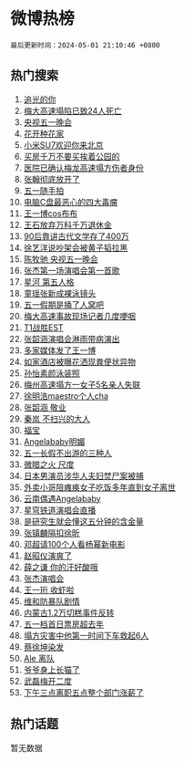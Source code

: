 # 微博热榜

`最后更新时间：2024-05-01 21:10:46 +0800`

## 热门搜索

1. [追光的你](https://m.weibo.cn/search?containerid=100103type%3D1%26t%3D10%26q%3D%23%E8%BF%BD%E5%85%89%E7%9A%84%E4%BD%A0%23&stream_entry_id=51&isnewpage=1&extparam=seat%3D1%26filter_type%3Drealtimehot%26stream_entry_id%3D51%26c_type%3D51%26q%3D%2523%25E8%25BF%25BD%25E5%2585%2589%25E7%259A%2584%25E4%25BD%25A0%2523%26dgr%3D0%26cate%3D10103%26pos%3D0%26display_time%3D1714569044%26pre_seqid%3D1714569044777029814153)
1. [梅大高速塌陷已致24人死亡](https://m.weibo.cn/search?containerid=100103type%3D1%26t%3D10%26q%3D%23%E6%A2%85%E5%A4%A7%E9%AB%98%E9%80%9F%E5%A1%8C%E9%99%B7%E5%B7%B2%E8%87%B424%E4%BA%BA%E6%AD%BB%E4%BA%A1%23&stream_entry_id=31&isnewpage=1&extparam=seat%3D1%26dgr%3D0%26realpos%3D1%26pos%3D0%26q%3D%2523%25E6%25A2%2585%25E5%25A4%25A7%25E9%25AB%2598%25E9%2580%259F%25E5%25A1%258C%25E9%2599%25B7%25E5%25B7%25B2%25E8%2587%25B424%25E4%25BA%25BA%25E6%25AD%25BB%25E4%25BA%25A1%2523%26band_rank%3D1%26flag%3D16%26filter_type%3Drealtimehot%26stream_entry_id%3D31%26c_type%3D31%26cate%3D5001%26lcate%3D5001%26display_time%3D1714569044%26pre_seqid%3D1714569044777029814153)
1. [央视五一晚会](https://m.weibo.cn/search?containerid=100103type%3D1%26t%3D10%26q%3D%E5%A4%AE%E8%A7%86%E4%BA%94%E4%B8%80%E6%99%9A%E4%BC%9A&stream_entry_id=31&isnewpage=1&extparam=seat%3D1%26dgr%3D0%26realpos%3D2%26pos%3D1%26q%3D%25E5%25A4%25AE%25E8%25A7%2586%25E4%25BA%2594%25E4%25B8%2580%25E6%2599%259A%25E4%25BC%259A%26band_rank%3D2%26flag%3D1%26filter_type%3Drealtimehot%26stream_entry_id%3D31%26c_type%3D31%26cate%3D5001%26lcate%3D5001%26display_time%3D1714569044%26pre_seqid%3D1714569044777029814153)
1. [花开种花家](https://m.weibo.cn/search?containerid=100103type%3D1%26t%3D10%26q%3D%23%E8%8A%B1%E5%BC%80%E7%A7%8D%E8%8A%B1%E5%AE%B6%23&stream_entry_id=31&isnewpage=1&extparam=seat%3D1%26dgr%3D0%26realpos%3D3%26pos%3D2%26q%3D%2523%25E8%258A%25B1%25E5%25BC%2580%25E7%25A7%258D%25E8%258A%25B1%25E5%25AE%25B6%2523%26band_rank%3D3%26flag%3D0%26filter_type%3Drealtimehot%26stream_entry_id%3D31%26c_type%3D31%26cate%3D5001%26lcate%3D5001%26display_time%3D1714569044%26pre_seqid%3D1714569044777029814153)
1. [小米SU7欢迎你来北京](https://m.weibo.cn/search?containerid=100103type%3D1%26t%3D10%26q%3D%23%E5%B0%8F%E7%B1%B3SU7%E6%AC%A2%E8%BF%8E%E4%BD%A0%E6%9D%A5%E5%8C%97%E4%BA%AC%23&stream_entry_id=31&isnewpage=1&extparam=seat%3D1%26stream_entry_id%3D31%26pos%3D3%26q%3D%2523%25E5%25B0%258F%25E7%25B1%25B3SU7%25E6%25AC%25A2%25E8%25BF%258E%25E4%25BD%25A0%25E6%259D%25A5%25E5%258C%2597%25E4%25BA%25AC%2523%26band_rank%3D4%26adid%3D235254%26is_ad_pos%3D1%26filter_type%3Drealtimehot%26topic_ad%3D1%26dgr%3D0%26c_type%3D31%26cate%3D5001%26lcate%3D5001%26display_time%3D1714569044%26pre_seqid%3D1714569044777029814153)
1. [买房千万不要买挨着公园的](https://m.weibo.cn/search?containerid=100103type%3D1%26t%3D10%26q%3D%23%E4%B9%B0%E6%88%BF%E5%8D%83%E4%B8%87%E4%B8%8D%E8%A6%81%E4%B9%B0%E6%8C%A8%E7%9D%80%E5%85%AC%E5%9B%AD%E7%9A%84%23&stream_entry_id=31&isnewpage=1&extparam=seat%3D1%26dgr%3D0%26realpos%3D4%26pos%3D4%26q%3D%2523%25E4%25B9%25B0%25E6%2588%25BF%25E5%258D%2583%25E4%25B8%2587%25E4%25B8%258D%25E8%25A6%2581%25E4%25B9%25B0%25E6%258C%25A8%25E7%259D%2580%25E5%2585%25AC%25E5%259B%25AD%25E7%259A%2584%2523%26band_rank%3D4%26flag%3D1%26filter_type%3Drealtimehot%26stream_entry_id%3D31%26c_type%3D31%26cate%3D5001%26lcate%3D5001%26display_time%3D1714569044%26pre_seqid%3D1714569044777029814153)
1. [医院已确认梅龙高速塌方伤者身份](https://m.weibo.cn/search?containerid=100103type%3D1%26t%3D10%26q%3D%23%E5%8C%BB%E9%99%A2%E5%B7%B2%E7%A1%AE%E8%AE%A4%E6%A2%85%E9%BE%99%E9%AB%98%E9%80%9F%E5%A1%8C%E6%96%B9%E4%BC%A4%E8%80%85%E8%BA%AB%E4%BB%BD%23&stream_entry_id=31&isnewpage=1&extparam=seat%3D1%26dgr%3D0%26realpos%3D5%26pos%3D5%26q%3D%2523%25E5%258C%25BB%25E9%2599%25A2%25E5%25B7%25B2%25E7%25A1%25AE%25E8%25AE%25A4%25E6%25A2%2585%25E9%25BE%2599%25E9%25AB%2598%25E9%2580%259F%25E5%25A1%258C%25E6%2596%25B9%25E4%25BC%25A4%25E8%2580%2585%25E8%25BA%25AB%25E4%25BB%25BD%2523%26band_rank%3D5%26flag%3D2%26filter_type%3Drealtimehot%26stream_entry_id%3D31%26c_type%3D31%26cate%3D5001%26lcate%3D5001%26display_time%3D1714569044%26pre_seqid%3D1714569044777029814153)
1. [张翰彻底放开了](https://m.weibo.cn/search?containerid=100103type%3D1%26t%3D10%26q%3D%23%E5%BC%A0%E7%BF%B0%E5%BD%BB%E5%BA%95%E6%94%BE%E5%BC%80%E4%BA%86%23&stream_entry_id=31&isnewpage=1&extparam=seat%3D1%26dgr%3D0%26realpos%3D6%26pos%3D6%26q%3D%2523%25E5%25BC%25A0%25E7%25BF%25B0%25E5%25BD%25BB%25E5%25BA%2595%25E6%2594%25BE%25E5%25BC%2580%25E4%25BA%2586%2523%26band_rank%3D6%26flag%3D2%26filter_type%3Drealtimehot%26stream_entry_id%3D31%26c_type%3D31%26cate%3D5001%26lcate%3D5001%26display_time%3D1714569044%26pre_seqid%3D1714569044777029814153)
1. [五一随手拍](https://m.weibo.cn/search?containerid=100103type%3D1%26t%3D10%26q%3D%23%E4%BA%94%E4%B8%80%E9%9A%8F%E6%89%8B%E6%8B%8D%23&stream_entry_id=31&isnewpage=1&extparam=seat%3D1%26dgr%3D0%26pos%3D7%26q%3D%2523%25E4%25BA%2594%25E4%25B8%2580%25E9%259A%258F%25E6%2589%258B%25E6%258B%258D%2523%26band_rank%3D7%26adid%3D234544%26is_ad_pos%3D1%26filter_type%3Drealtimehot%26stream_entry_id%3D31%26c_type%3D31%26cate%3D5001%26lcate%3D5001%26display_time%3D1714569044%26pre_seqid%3D1714569044777029814153)
1. [电脑C盘最恶心的四大毒瘤](https://m.weibo.cn/search?containerid=100103type%3D1%26t%3D10%26q%3D%E7%94%B5%E8%84%91C%E7%9B%98%E6%9C%80%E6%81%B6%E5%BF%83%E7%9A%84%E5%9B%9B%E5%A4%A7%E6%AF%92%E7%98%A4&stream_entry_id=31&isnewpage=1&extparam=seat%3D1%26dgr%3D0%26realpos%3D7%26pos%3D8%26q%3D%25E7%2594%25B5%25E8%2584%2591C%25E7%259B%2598%25E6%259C%2580%25E6%2581%25B6%25E5%25BF%2583%25E7%259A%2584%25E5%259B%259B%25E5%25A4%25A7%25E6%25AF%2592%25E7%2598%25A4%26band_rank%3D7%26flag%3D16%26filter_type%3Drealtimehot%26stream_entry_id%3D31%26c_type%3D31%26cate%3D5001%26lcate%3D5001%26display_time%3D1714569044%26pre_seqid%3D1714569044777029814153)
1. [王一博cos布布](https://m.weibo.cn/search?containerid=100103type%3D1%26t%3D10%26q%3D%E7%8E%8B%E4%B8%80%E5%8D%9Acos%E5%B8%83%E5%B8%83&stream_entry_id=31&isnewpage=1&extparam=seat%3D1%26dgr%3D0%26realpos%3D8%26pos%3D9%26q%3D%25E7%258E%258B%25E4%25B8%2580%25E5%258D%259Acos%25E5%25B8%2583%25E5%25B8%2583%26band_rank%3D8%26flag%3D1%26filter_type%3Drealtimehot%26stream_entry_id%3D31%26c_type%3D31%26cate%3D5001%26lcate%3D5001%26display_time%3D1714569044%26pre_seqid%3D1714569044777029814153)
1. [王石放弃万科千万退休金](https://m.weibo.cn/search?containerid=100103type%3D1%26t%3D10%26q%3D%23%E7%8E%8B%E7%9F%B3%E6%94%BE%E5%BC%83%E4%B8%87%E7%A7%91%E5%8D%83%E4%B8%87%E9%80%80%E4%BC%91%E9%87%91%23&stream_entry_id=31&isnewpage=1&extparam=seat%3D1%26dgr%3D0%26realpos%3D9%26pos%3D10%26q%3D%2523%25E7%258E%258B%25E7%259F%25B3%25E6%2594%25BE%25E5%25BC%2583%25E4%25B8%2587%25E7%25A7%2591%25E5%258D%2583%25E4%25B8%2587%25E9%2580%2580%25E4%25BC%2591%25E9%2587%2591%2523%26band_rank%3D9%26flag%3D1%26filter_type%3Drealtimehot%26stream_entry_id%3D31%26c_type%3D31%26cate%3D5001%26lcate%3D5001%26display_time%3D1714569044%26pre_seqid%3D1714569044777029814153)
1. [90后靠讲古代文学存了400万](https://m.weibo.cn/search?containerid=100103type%3D1%26t%3D10%26q%3D%2390%E5%90%8E%E9%9D%A0%E8%AE%B2%E5%8F%A4%E4%BB%A3%E6%96%87%E5%AD%A6%E5%AD%98%E4%BA%86400%E4%B8%87%23&stream_entry_id=31&isnewpage=1&extparam=seat%3D1%26dgr%3D0%26realpos%3D10%26pos%3D11%26q%3D%252390%25E5%2590%258E%25E9%259D%25A0%25E8%25AE%25B2%25E5%258F%25A4%25E4%25BB%25A3%25E6%2596%2587%25E5%25AD%25A6%25E5%25AD%2598%25E4%25BA%2586400%25E4%25B8%2587%2523%26band_rank%3D10%26flag%3D32768%26filter_type%3Drealtimehot%26stream_entry_id%3D31%26c_type%3D31%26cate%3D5001%26lcate%3D5001%26display_time%3D1714569044%26pre_seqid%3D1714569044777029814153)
1. [徐艺洋说吵架会被黄子韬拉黑](https://m.weibo.cn/search?containerid=100103type%3D1%26t%3D10%26q%3D%23%E5%BE%90%E8%89%BA%E6%B4%8B%E8%AF%B4%E5%90%B5%E6%9E%B6%E4%BC%9A%E8%A2%AB%E9%BB%84%E5%AD%90%E9%9F%AC%E6%8B%89%E9%BB%91%23&stream_entry_id=31&isnewpage=1&extparam=seat%3D1%26dgr%3D0%26realpos%3D11%26pos%3D12%26q%3D%2523%25E5%25BE%2590%25E8%2589%25BA%25E6%25B4%258B%25E8%25AF%25B4%25E5%2590%25B5%25E6%259E%25B6%25E4%25BC%259A%25E8%25A2%25AB%25E9%25BB%2584%25E5%25AD%2590%25E9%259F%25AC%25E6%258B%2589%25E9%25BB%2591%2523%26band_rank%3D11%26flag%3D2%26filter_type%3Drealtimehot%26stream_entry_id%3D31%26c_type%3D31%26cate%3D5001%26lcate%3D5001%26display_time%3D1714569044%26pre_seqid%3D1714569044777029814153)
1. [陈牧驰 央视五一晚会](https://m.weibo.cn/search?containerid=100103type%3D1%26t%3D10%26q%3D%E9%99%88%E7%89%A7%E9%A9%B0+%E5%A4%AE%E8%A7%86%E4%BA%94%E4%B8%80%E6%99%9A%E4%BC%9A&stream_entry_id=31&isnewpage=1&extparam=seat%3D1%26dgr%3D0%26realpos%3D12%26pos%3D13%26q%3D%25E9%2599%2588%25E7%2589%25A7%25E9%25A9%25B0%2520%25E5%25A4%25AE%25E8%25A7%2586%25E4%25BA%2594%25E4%25B8%2580%25E6%2599%259A%25E4%25BC%259A%26band_rank%3D12%26flag%3D1%26filter_type%3Drealtimehot%26stream_entry_id%3D31%26c_type%3D31%26cate%3D5001%26lcate%3D5001%26display_time%3D1714569044%26pre_seqid%3D1714569044777029814153)
1. [张杰第一场演唱会第一首歌](https://m.weibo.cn/search?containerid=100103type%3D1%26t%3D10%26q%3D%23%E5%BC%A0%E6%9D%B0%E7%AC%AC%E4%B8%80%E5%9C%BA%E6%BC%94%E5%94%B1%E4%BC%9A%E7%AC%AC%E4%B8%80%E9%A6%96%E6%AD%8C%23&stream_entry_id=31&isnewpage=1&extparam=seat%3D1%26dgr%3D0%26realpos%3D13%26pos%3D14%26q%3D%2523%25E5%25BC%25A0%25E6%259D%25B0%25E7%25AC%25AC%25E4%25B8%2580%25E5%259C%25BA%25E6%25BC%2594%25E5%2594%25B1%25E4%25BC%259A%25E7%25AC%25AC%25E4%25B8%2580%25E9%25A6%2596%25E6%25AD%258C%2523%26band_rank%3D13%26flag%3D1%26filter_type%3Drealtimehot%26stream_entry_id%3D31%26c_type%3D31%26cate%3D5001%26lcate%3D5001%26display_time%3D1714569044%26pre_seqid%3D1714569044777029814153)
1. [星河 第五人格](https://m.weibo.cn/search?containerid=100103type%3D1%26t%3D10%26q%3D%E6%98%9F%E6%B2%B3+%E7%AC%AC%E4%BA%94%E4%BA%BA%E6%A0%BC&stream_entry_id=31&isnewpage=1&extparam=seat%3D1%26dgr%3D0%26realpos%3D14%26pos%3D15%26q%3D%25E6%2598%259F%25E6%25B2%25B3%2520%25E7%25AC%25AC%25E4%25BA%2594%25E4%25BA%25BA%25E6%25A0%25BC%26band_rank%3D14%26flag%3D1%26filter_type%3Drealtimehot%26stream_entry_id%3D31%26c_type%3D31%26cate%3D5001%26lcate%3D5001%26display_time%3D1714569044%26pre_seqid%3D1714569044777029814153)
1. [童瑶张新成裸泳镜头](https://m.weibo.cn/search?containerid=100103type%3D1%26t%3D10%26q%3D%23%E7%AB%A5%E7%91%B6%E5%BC%A0%E6%96%B0%E6%88%90%E8%A3%B8%E6%B3%B3%E9%95%9C%E5%A4%B4%23&stream_entry_id=31&isnewpage=1&extparam=seat%3D1%26dgr%3D0%26realpos%3D15%26pos%3D16%26q%3D%2523%25E7%25AB%25A5%25E7%2591%25B6%25E5%25BC%25A0%25E6%2596%25B0%25E6%2588%2590%25E8%25A3%25B8%25E6%25B3%25B3%25E9%2595%259C%25E5%25A4%25B4%2523%26band_rank%3D15%26flag%3D0%26filter_type%3Drealtimehot%26stream_entry_id%3D31%26c_type%3D31%26cate%3D5001%26lcate%3D5001%26display_time%3D1714569044%26pre_seqid%3D1714569044777029814153)
1. [五一假期是捅了人窝吧](https://m.weibo.cn/search?containerid=100103type%3D1%26t%3D10%26q%3D%23%E4%BA%94%E4%B8%80%E5%81%87%E6%9C%9F%E6%98%AF%E6%8D%85%E4%BA%86%E4%BA%BA%E7%AA%9D%E5%90%A7%23&stream_entry_id=31&isnewpage=1&extparam=seat%3D1%26dgr%3D0%26realpos%3D16%26pos%3D17%26q%3D%2523%25E4%25BA%2594%25E4%25B8%2580%25E5%2581%2587%25E6%259C%259F%25E6%2598%25AF%25E6%258D%2585%25E4%25BA%2586%25E4%25BA%25BA%25E7%25AA%259D%25E5%2590%25A7%2523%26band_rank%3D16%26flag%3D0%26filter_type%3Drealtimehot%26stream_entry_id%3D31%26c_type%3D31%26cate%3D5001%26lcate%3D5001%26display_time%3D1714569044%26pre_seqid%3D1714569044777029814153)
1. [梅大高速事故现场记者几度哽咽](https://m.weibo.cn/search?containerid=100103type%3D1%26t%3D10%26q%3D%23%E6%A2%85%E5%A4%A7%E9%AB%98%E9%80%9F%E4%BA%8B%E6%95%85%E7%8E%B0%E5%9C%BA%E8%AE%B0%E8%80%85%E5%87%A0%E5%BA%A6%E5%93%BD%E5%92%BD%23&stream_entry_id=31&isnewpage=1&extparam=seat%3D1%26dgr%3D0%26realpos%3D17%26pos%3D18%26q%3D%2523%25E6%25A2%2585%25E5%25A4%25A7%25E9%25AB%2598%25E9%2580%259F%25E4%25BA%258B%25E6%2595%2585%25E7%258E%25B0%25E5%259C%25BA%25E8%25AE%25B0%25E8%2580%2585%25E5%2587%25A0%25E5%25BA%25A6%25E5%2593%25BD%25E5%2592%25BD%2523%26band_rank%3D17%26flag%3D1%26filter_type%3Drealtimehot%26stream_entry_id%3D31%26c_type%3D31%26cate%3D5001%26lcate%3D5001%26display_time%3D1714569044%26pre_seqid%3D1714569044777029814153)
1. [T1战胜EST](https://m.weibo.cn/search?containerid=100103type%3D1%26t%3D10%26q%3D%23T1%E6%88%98%E8%83%9CEST%23&stream_entry_id=31&isnewpage=1&extparam=seat%3D1%26dgr%3D0%26realpos%3D18%26pos%3D19%26q%3D%2523T1%25E6%2588%2598%25E8%2583%259CEST%2523%26band_rank%3D18%26flag%3D1%26filter_type%3Drealtimehot%26stream_entry_id%3D31%26c_type%3D31%26cate%3D5001%26lcate%3D5001%26display_time%3D1714569044%26pre_seqid%3D1714569044777029814153)
1. [张韶涵演唱会淋雨带病演出](https://m.weibo.cn/search?containerid=100103type%3D1%26t%3D10%26q%3D%23%E5%BC%A0%E9%9F%B6%E6%B6%B5%E6%BC%94%E5%94%B1%E4%BC%9A%E6%B7%8B%E9%9B%A8%E5%B8%A6%E7%97%85%E6%BC%94%E5%87%BA%23&stream_entry_id=31&isnewpage=1&extparam=seat%3D1%26dgr%3D0%26realpos%3D19%26pos%3D20%26q%3D%2523%25E5%25BC%25A0%25E9%259F%25B6%25E6%25B6%25B5%25E6%25BC%2594%25E5%2594%25B1%25E4%25BC%259A%25E6%25B7%258B%25E9%259B%25A8%25E5%25B8%25A6%25E7%2597%2585%25E6%25BC%2594%25E5%2587%25BA%2523%26band_rank%3D19%26flag%3D0%26filter_type%3Drealtimehot%26stream_entry_id%3D31%26c_type%3D31%26cate%3D5001%26lcate%3D5001%26display_time%3D1714569044%26pre_seqid%3D1714569044777029814153)
1. [多家媒体发了王一博](https://m.weibo.cn/search?containerid=100103type%3D1%26t%3D10%26q%3D%23%E5%A4%9A%E5%AE%B6%E5%AA%92%E4%BD%93%E5%8F%91%E4%BA%86%E7%8E%8B%E4%B8%80%E5%8D%9A%23&stream_entry_id=31&isnewpage=1&extparam=seat%3D1%26dgr%3D0%26realpos%3D20%26pos%3D21%26q%3D%2523%25E5%25A4%259A%25E5%25AE%25B6%25E5%25AA%2592%25E4%25BD%2593%25E5%258F%2591%25E4%25BA%2586%25E7%258E%258B%25E4%25B8%2580%25E5%258D%259A%2523%26band_rank%3D20%26flag%3D1%26filter_type%3Drealtimehot%26stream_entry_id%3D31%26c_type%3D31%26cate%3D5001%26lcate%3D5001%26display_time%3D1714569044%26pre_seqid%3D1714569044777029814153)
1. [如家酒店被曝花洒现粪便状异物](https://m.weibo.cn/search?containerid=100103type%3D1%26t%3D10%26q%3D%23%E5%A6%82%E5%AE%B6%E9%85%92%E5%BA%97%E8%A2%AB%E6%9B%9D%E8%8A%B1%E6%B4%92%E7%8E%B0%E7%B2%AA%E4%BE%BF%E7%8A%B6%E5%BC%82%E7%89%A9%23&stream_entry_id=31&isnewpage=1&extparam=seat%3D1%26dgr%3D0%26realpos%3D21%26pos%3D22%26q%3D%2523%25E5%25A6%2582%25E5%25AE%25B6%25E9%2585%2592%25E5%25BA%2597%25E8%25A2%25AB%25E6%259B%259D%25E8%258A%25B1%25E6%25B4%2592%25E7%258E%25B0%25E7%25B2%25AA%25E4%25BE%25BF%25E7%258A%25B6%25E5%25BC%2582%25E7%2589%25A9%2523%26band_rank%3D21%26flag%3D1%26filter_type%3Drealtimehot%26stream_entry_id%3D31%26c_type%3D31%26cate%3D5001%26lcate%3D5001%26display_time%3D1714569044%26pre_seqid%3D1714569044777029814153)
1. [孙怡素颜泳装照](https://m.weibo.cn/search?containerid=100103type%3D1%26t%3D10%26q%3D%23%E5%AD%99%E6%80%A1%E7%B4%A0%E9%A2%9C%E6%B3%B3%E8%A3%85%E7%85%A7%23&stream_entry_id=31&isnewpage=1&extparam=seat%3D1%26dgr%3D0%26realpos%3D22%26pos%3D23%26q%3D%2523%25E5%25AD%2599%25E6%2580%25A1%25E7%25B4%25A0%25E9%25A2%259C%25E6%25B3%25B3%25E8%25A3%2585%25E7%2585%25A7%2523%26band_rank%3D22%26flag%3D1%26filter_type%3Drealtimehot%26stream_entry_id%3D31%26c_type%3D31%26cate%3D5001%26lcate%3D5001%26display_time%3D1714569044%26pre_seqid%3D1714569044777029814153)
1. [梅州高速塌方一女子5名亲人失联](https://m.weibo.cn/search?containerid=100103type%3D1%26t%3D10%26q%3D%23%E6%A2%85%E5%B7%9E%E9%AB%98%E9%80%9F%E5%A1%8C%E6%96%B9%E4%B8%80%E5%A5%B3%E5%AD%905%E5%90%8D%E4%BA%B2%E4%BA%BA%E5%A4%B1%E8%81%94%23&stream_entry_id=31&isnewpage=1&extparam=seat%3D1%26dgr%3D0%26realpos%3D23%26pos%3D24%26q%3D%2523%25E6%25A2%2585%25E5%25B7%259E%25E9%25AB%2598%25E9%2580%259F%25E5%25A1%258C%25E6%2596%25B9%25E4%25B8%2580%25E5%25A5%25B3%25E5%25AD%25905%25E5%2590%258D%25E4%25BA%25B2%25E4%25BA%25BA%25E5%25A4%25B1%25E8%2581%2594%2523%26band_rank%3D23%26flag%3D1%26filter_type%3Drealtimehot%26stream_entry_id%3D31%26c_type%3D31%26cate%3D5001%26lcate%3D5001%26display_time%3D1714569044%26pre_seqid%3D1714569044777029814153)
1. [徐明浩maestro个人cha](https://m.weibo.cn/search?containerid=100103type%3D1%26t%3D10%26q%3D%23%E5%BE%90%E6%98%8E%E6%B5%A9maestro%E4%B8%AA%E4%BA%BAcha%23&stream_entry_id=31&isnewpage=1&extparam=seat%3D1%26dgr%3D0%26realpos%3D24%26pos%3D25%26q%3D%2523%25E5%25BE%2590%25E6%2598%258E%25E6%25B5%25A9maestro%25E4%25B8%25AA%25E4%25BA%25BAcha%2523%26band_rank%3D24%26flag%3D1%26filter_type%3Drealtimehot%26stream_entry_id%3D31%26c_type%3D31%26cate%3D5001%26lcate%3D5001%26display_time%3D1714569044%26pre_seqid%3D1714569044777029814153)
1. [张韶涵 敬业](https://m.weibo.cn/search?containerid=100103type%3D1%26t%3D10%26q%3D%E5%BC%A0%E9%9F%B6%E6%B6%B5+%E6%95%AC%E4%B8%9A&stream_entry_id=31&isnewpage=1&extparam=seat%3D1%26dgr%3D0%26realpos%3D25%26pos%3D26%26q%3D%25E5%25BC%25A0%25E9%259F%25B6%25E6%25B6%25B5%2520%25E6%2595%25AC%25E4%25B8%259A%26band_rank%3D25%26flag%3D1%26filter_type%3Drealtimehot%26stream_entry_id%3D31%26c_type%3D31%26cate%3D5001%26lcate%3D5001%26display_time%3D1714569044%26pre_seqid%3D1714569044777029814153)
1. [秦岚 不扫兴的大人](https://m.weibo.cn/search?containerid=100103type%3D1%26t%3D10%26q%3D%E7%A7%A6%E5%B2%9A+%E4%B8%8D%E6%89%AB%E5%85%B4%E7%9A%84%E5%A4%A7%E4%BA%BA&stream_entry_id=31&isnewpage=1&extparam=seat%3D1%26dgr%3D0%26realpos%3D26%26pos%3D27%26q%3D%25E7%25A7%25A6%25E5%25B2%259A%2520%25E4%25B8%258D%25E6%2589%25AB%25E5%2585%25B4%25E7%259A%2584%25E5%25A4%25A7%25E4%25BA%25BA%26band_rank%3D26%26flag%3D0%26filter_type%3Drealtimehot%26stream_entry_id%3D31%26c_type%3D31%26cate%3D5001%26lcate%3D5001%26display_time%3D1714569044%26pre_seqid%3D1714569044777029814153)
1. [福宝](https://m.weibo.cn/search?containerid=100103type%3D1%26t%3D10%26q%3D%E7%A6%8F%E5%AE%9D&stream_entry_id=31&isnewpage=1&extparam=seat%3D1%26dgr%3D0%26realpos%3D27%26pos%3D28%26q%3D%25E7%25A6%258F%25E5%25AE%259D%26band_rank%3D27%26flag%3D0%26filter_type%3Drealtimehot%26stream_entry_id%3D31%26c_type%3D31%26cate%3D5001%26lcate%3D5001%26display_time%3D1714569044%26pre_seqid%3D1714569044777029814153)
1. [Angelababy明媚](https://m.weibo.cn/search?containerid=100103type%3D1%26t%3D10%26q%3D%23Angelababy%E6%98%8E%E5%AA%9A%23&stream_entry_id=31&isnewpage=1&extparam=seat%3D1%26dgr%3D0%26realpos%3D28%26pos%3D29%26q%3D%2523Angelababy%25E6%2598%258E%25E5%25AA%259A%2523%26band_rank%3D28%26flag%3D1%26filter_type%3Drealtimehot%26stream_entry_id%3D31%26c_type%3D31%26cate%3D5001%26lcate%3D5001%26display_time%3D1714569044%26pre_seqid%3D1714569044777029814153)
1. [五一长假不出游的三种人](https://m.weibo.cn/search?containerid=100103type%3D1%26t%3D10%26q%3D%23%E4%BA%94%E4%B8%80%E9%95%BF%E5%81%87%E4%B8%8D%E5%87%BA%E6%B8%B8%E7%9A%84%E4%B8%89%E7%A7%8D%E4%BA%BA%23&stream_entry_id=31&isnewpage=1&extparam=seat%3D1%26dgr%3D0%26realpos%3D29%26pos%3D30%26q%3D%2523%25E4%25BA%2594%25E4%25B8%2580%25E9%2595%25BF%25E5%2581%2587%25E4%25B8%258D%25E5%2587%25BA%25E6%25B8%25B8%25E7%259A%2584%25E4%25B8%2589%25E7%25A7%258D%25E4%25BA%25BA%2523%26band_rank%3D29%26flag%3D0%26filter_type%3Drealtimehot%26stream_entry_id%3D31%26c_type%3D31%26cate%3D5001%26lcate%3D5001%26display_time%3D1714569044%26pre_seqid%3D1714569044777029814153)
1. [微暗之火 尺度](https://m.weibo.cn/search?containerid=100103type%3D1%26t%3D10%26q%3D%E5%BE%AE%E6%9A%97%E4%B9%8B%E7%81%AB+%E5%B0%BA%E5%BA%A6&stream_entry_id=31&isnewpage=1&extparam=seat%3D1%26dgr%3D0%26realpos%3D30%26pos%3D31%26q%3D%25E5%25BE%25AE%25E6%259A%2597%25E4%25B9%258B%25E7%2581%25AB%2520%25E5%25B0%25BA%25E5%25BA%25A6%26band_rank%3D30%26flag%3D0%26filter_type%3Drealtimehot%26stream_entry_id%3D31%26c_type%3D31%26cate%3D5001%26lcate%3D5001%26display_time%3D1714569044%26pre_seqid%3D1714569044777029814153)
1. [日本男演员涉华人夫妇焚尸案被捕](https://m.weibo.cn/search?containerid=100103type%3D1%26t%3D10%26q%3D%23%E6%97%A5%E6%9C%AC%E7%94%B7%E6%BC%94%E5%91%98%E6%B6%89%E5%8D%8E%E4%BA%BA%E5%A4%AB%E5%A6%87%E7%84%9A%E5%B0%B8%E6%A1%88%E8%A2%AB%E6%8D%95%23&stream_entry_id=31&isnewpage=1&extparam=seat%3D1%26dgr%3D0%26realpos%3D31%26pos%3D32%26q%3D%2523%25E6%2597%25A5%25E6%259C%25AC%25E7%2594%25B7%25E6%25BC%2594%25E5%2591%2598%25E6%25B6%2589%25E5%258D%258E%25E4%25BA%25BA%25E5%25A4%25AB%25E5%25A6%2587%25E7%2584%259A%25E5%25B0%25B8%25E6%25A1%2588%25E8%25A2%25AB%25E6%258D%2595%2523%26band_rank%3D31%26flag%3D1%26filter_type%3Drealtimehot%26stream_entry_id%3D31%26c_type%3D31%26cate%3D5001%26lcate%3D5001%26display_time%3D1714569044%26pre_seqid%3D1714569044777029814153)
1. [外卖小哥陪瘫痪女子吃饭多年直到女子离世](https://m.weibo.cn/search?containerid=100103type%3D1%26t%3D10%26q%3D%23%E5%A4%96%E5%8D%96%E5%B0%8F%E5%93%A5%E9%99%AA%E7%98%AB%E7%97%AA%E5%A5%B3%E5%AD%90%E5%90%83%E9%A5%AD%E5%A4%9A%E5%B9%B4%E7%9B%B4%E5%88%B0%E5%A5%B3%E5%AD%90%E7%A6%BB%E4%B8%96%23&stream_entry_id=31&isnewpage=1&extparam=seat%3D1%26dgr%3D0%26realpos%3D32%26pos%3D33%26q%3D%2523%25E5%25A4%2596%25E5%258D%2596%25E5%25B0%258F%25E5%2593%25A5%25E9%2599%25AA%25E7%2598%25AB%25E7%2597%25AA%25E5%25A5%25B3%25E5%25AD%2590%25E5%2590%2583%25E9%25A5%25AD%25E5%25A4%259A%25E5%25B9%25B4%25E7%259B%25B4%25E5%2588%25B0%25E5%25A5%25B3%25E5%25AD%2590%25E7%25A6%25BB%25E4%25B8%2596%2523%26band_rank%3D32%26flag%3D32768%26filter_type%3Drealtimehot%26stream_entry_id%3D31%26c_type%3D31%26cate%3D5001%26lcate%3D5001%26display_time%3D1714569044%26pre_seqid%3D1714569044777029814153)
1. [云南偶遇Angelababy](https://m.weibo.cn/search?containerid=100103type%3D1%26t%3D10%26q%3D%23%E4%BA%91%E5%8D%97%E5%81%B6%E9%81%87Angelababy%23&stream_entry_id=31&isnewpage=1&extparam=seat%3D1%26dgr%3D0%26realpos%3D33%26pos%3D34%26q%3D%2523%25E4%25BA%2591%25E5%258D%2597%25E5%2581%25B6%25E9%2581%2587Angelababy%2523%26band_rank%3D33%26flag%3D0%26filter_type%3Drealtimehot%26stream_entry_id%3D31%26c_type%3D31%26cate%3D5001%26lcate%3D5001%26display_time%3D1714569044%26pre_seqid%3D1714569044777029814153)
1. [星穹铁道演唱会直播](https://m.weibo.cn/search?containerid=100103type%3D1%26t%3D10%26q%3D%E6%98%9F%E7%A9%B9%E9%93%81%E9%81%93%E6%BC%94%E5%94%B1%E4%BC%9A%E7%9B%B4%E6%92%AD&stream_entry_id=31&isnewpage=1&extparam=seat%3D1%26dgr%3D0%26realpos%3D34%26pos%3D35%26q%3D%25E6%2598%259F%25E7%25A9%25B9%25E9%2593%2581%25E9%2581%2593%25E6%25BC%2594%25E5%2594%25B1%25E4%25BC%259A%25E7%259B%25B4%25E6%2592%25AD%26band_rank%3D34%26flag%3D1%26filter_type%3Drealtimehot%26stream_entry_id%3D31%26c_type%3D31%26cate%3D5001%26lcate%3D5001%26display_time%3D1714569044%26pre_seqid%3D1714569044777029814153)
1. [是研究生就会懂这五分钟的含金量](https://m.weibo.cn/search?containerid=100103type%3D1%26t%3D10%26q%3D%23%E6%98%AF%E7%A0%94%E7%A9%B6%E7%94%9F%E5%B0%B1%E4%BC%9A%E6%87%82%E8%BF%99%E4%BA%94%E5%88%86%E9%92%9F%E7%9A%84%E5%90%AB%E9%87%91%E9%87%8F%23&stream_entry_id=31&isnewpage=1&extparam=seat%3D1%26dgr%3D0%26realpos%3D35%26pos%3D36%26q%3D%2523%25E6%2598%25AF%25E7%25A0%2594%25E7%25A9%25B6%25E7%2594%259F%25E5%25B0%25B1%25E4%25BC%259A%25E6%2587%2582%25E8%25BF%2599%25E4%25BA%2594%25E5%2588%2586%25E9%2592%259F%25E7%259A%2584%25E5%2590%25AB%25E9%2587%2591%25E9%2587%258F%2523%26band_rank%3D35%26flag%3D0%26filter_type%3Drealtimehot%26stream_entry_id%3D31%26c_type%3D31%26cate%3D5001%26lcate%3D5001%26display_time%3D1714569044%26pre_seqid%3D1714569044777029814153)
1. [张镇麟隔扣徐昕](https://m.weibo.cn/search?containerid=100103type%3D1%26t%3D10%26q%3D%23%E5%BC%A0%E9%95%87%E9%BA%9F%E9%9A%94%E6%89%A3%E5%BE%90%E6%98%95%23&stream_entry_id=31&isnewpage=1&extparam=seat%3D1%26dgr%3D0%26realpos%3D36%26pos%3D37%26q%3D%2523%25E5%25BC%25A0%25E9%2595%2587%25E9%25BA%259F%25E9%259A%2594%25E6%2589%25A3%25E5%25BE%2590%25E6%2598%2595%2523%26band_rank%3D36%26flag%3D1%26filter_type%3Drealtimehot%26stream_entry_id%3D31%26c_type%3D31%26cate%3D5001%26lcate%3D5001%26display_time%3D1714569044%26pre_seqid%3D1714569044777029814153)
1. [邓超请100个人看杨幂新电影](https://m.weibo.cn/search?containerid=100103type%3D1%26t%3D10%26q%3D%23%E9%82%93%E8%B6%85%E8%AF%B7100%E4%B8%AA%E4%BA%BA%E7%9C%8B%E6%9D%A8%E5%B9%82%E6%96%B0%E7%94%B5%E5%BD%B1%23&stream_entry_id=31&isnewpage=1&extparam=seat%3D1%26dgr%3D0%26realpos%3D37%26pos%3D38%26q%3D%2523%25E9%2582%2593%25E8%25B6%2585%25E8%25AF%25B7100%25E4%25B8%25AA%25E4%25BA%25BA%25E7%259C%258B%25E6%259D%25A8%25E5%25B9%2582%25E6%2596%25B0%25E7%2594%25B5%25E5%25BD%25B1%2523%26band_rank%3D37%26flag%3D0%26filter_type%3Drealtimehot%26stream_entry_id%3D31%26c_type%3D31%26cate%3D5001%26lcate%3D5001%26display_time%3D1714569044%26pre_seqid%3D1714569044777029814153)
1. [赵昭仪演爽了](https://m.weibo.cn/search?containerid=100103type%3D1%26t%3D10%26q%3D%23%E8%B5%B5%E6%98%AD%E4%BB%AA%E6%BC%94%E7%88%BD%E4%BA%86%23&stream_entry_id=31&isnewpage=1&extparam=seat%3D1%26dgr%3D0%26realpos%3D38%26pos%3D39%26q%3D%2523%25E8%25B5%25B5%25E6%2598%25AD%25E4%25BB%25AA%25E6%25BC%2594%25E7%2588%25BD%25E4%25BA%2586%2523%26band_rank%3D38%26flag%3D1%26filter_type%3Drealtimehot%26stream_entry_id%3D31%26c_type%3D31%26cate%3D5001%26lcate%3D5001%26display_time%3D1714569044%26pre_seqid%3D1714569044777029814153)
1. [薛之谦 你的汗好酸哦](https://m.weibo.cn/search?containerid=100103type%3D1%26t%3D10%26q%3D%E8%96%9B%E4%B9%8B%E8%B0%A6+%E4%BD%A0%E7%9A%84%E6%B1%97%E5%A5%BD%E9%85%B8%E5%93%A6&stream_entry_id=31&isnewpage=1&extparam=seat%3D1%26dgr%3D0%26realpos%3D39%26pos%3D40%26q%3D%25E8%2596%259B%25E4%25B9%258B%25E8%25B0%25A6%2520%25E4%25BD%25A0%25E7%259A%2584%25E6%25B1%2597%25E5%25A5%25BD%25E9%2585%25B8%25E5%2593%25A6%26band_rank%3D39%26flag%3D0%26filter_type%3Drealtimehot%26stream_entry_id%3D31%26c_type%3D31%26cate%3D5001%26lcate%3D5001%26display_time%3D1714569044%26pre_seqid%3D1714569044777029814153)
1. [张杰演唱会](https://m.weibo.cn/search?containerid=100103type%3D1%26t%3D10%26q%3D%E5%BC%A0%E6%9D%B0%E6%BC%94%E5%94%B1%E4%BC%9A&stream_entry_id=31&isnewpage=1&extparam=seat%3D1%26dgr%3D0%26realpos%3D40%26pos%3D41%26q%3D%25E5%25BC%25A0%25E6%259D%25B0%25E6%25BC%2594%25E5%2594%25B1%25E4%25BC%259A%26band_rank%3D40%26flag%3D1%26filter_type%3Drealtimehot%26stream_entry_id%3D31%26c_type%3D31%26cate%3D5001%26lcate%3D5001%26display_time%3D1714569044%26pre_seqid%3D1714569044777029814153)
1. [王一珩 收虾啦](https://m.weibo.cn/search?containerid=100103type%3D1%26t%3D10%26q%3D%E7%8E%8B%E4%B8%80%E7%8F%A9+%E6%94%B6%E8%99%BE%E5%95%A6&stream_entry_id=31&isnewpage=1&extparam=seat%3D1%26dgr%3D0%26realpos%3D41%26pos%3D42%26q%3D%25E7%258E%258B%25E4%25B8%2580%25E7%258F%25A9%2520%25E6%2594%25B6%25E8%2599%25BE%25E5%2595%25A6%26band_rank%3D41%26flag%3D1%26filter_type%3Drealtimehot%26stream_entry_id%3D31%26c_type%3D31%26cate%3D5001%26lcate%3D5001%26display_time%3D1714569044%26pre_seqid%3D1714569044777029814153)
1. [维和防暴队剧情](https://m.weibo.cn/search?containerid=100103type%3D1%26t%3D10%26q%3D%E7%BB%B4%E5%92%8C%E9%98%B2%E6%9A%B4%E9%98%9F%E5%89%A7%E6%83%85&stream_entry_id=31&isnewpage=1&extparam=seat%3D1%26dgr%3D0%26realpos%3D42%26pos%3D43%26q%3D%25E7%25BB%25B4%25E5%2592%258C%25E9%2598%25B2%25E6%259A%25B4%25E9%2598%259F%25E5%2589%25A7%25E6%2583%2585%26band_rank%3D42%26flag%3D0%26filter_type%3Drealtimehot%26stream_entry_id%3D31%26c_type%3D31%26cate%3D5001%26lcate%3D5001%26display_time%3D1714569044%26pre_seqid%3D1714569044777029814153)
1. [内蒙古1.2万切糕事件反转](https://m.weibo.cn/search?containerid=100103type%3D1%26t%3D10%26q%3D%23%E5%86%85%E8%92%99%E5%8F%A41.2%E4%B8%87%E5%88%87%E7%B3%95%E4%BA%8B%E4%BB%B6%E5%8F%8D%E8%BD%AC%23&stream_entry_id=31&isnewpage=1&extparam=seat%3D1%26dgr%3D0%26realpos%3D43%26pos%3D44%26q%3D%2523%25E5%2586%2585%25E8%2592%2599%25E5%258F%25A41.2%25E4%25B8%2587%25E5%2588%2587%25E7%25B3%2595%25E4%25BA%258B%25E4%25BB%25B6%25E5%258F%258D%25E8%25BD%25AC%2523%26band_rank%3D43%26flag%3D0%26filter_type%3Drealtimehot%26stream_entry_id%3D31%26c_type%3D31%26cate%3D5001%26lcate%3D5001%26display_time%3D1714569044%26pre_seqid%3D1714569044777029814153)
1. [五一档首日票房超去年](https://m.weibo.cn/search?containerid=100103type%3D1%26t%3D10%26q%3D%23%E4%BA%94%E4%B8%80%E6%A1%A3%E9%A6%96%E6%97%A5%E7%A5%A8%E6%88%BF%E8%B6%85%E5%8E%BB%E5%B9%B4%23&stream_entry_id=31&isnewpage=1&extparam=seat%3D1%26dgr%3D0%26realpos%3D44%26pos%3D45%26q%3D%2523%25E4%25BA%2594%25E4%25B8%2580%25E6%25A1%25A3%25E9%25A6%2596%25E6%2597%25A5%25E7%25A5%25A8%25E6%2588%25BF%25E8%25B6%2585%25E5%258E%25BB%25E5%25B9%25B4%2523%26band_rank%3D44%26flag%3D1%26filter_type%3Drealtimehot%26stream_entry_id%3D31%26c_type%3D31%26cate%3D5001%26lcate%3D5001%26display_time%3D1714569044%26pre_seqid%3D1714569044777029814153)
1. [塌方灾害中他第一时间下车救起6人](https://m.weibo.cn/search?containerid=100103type%3D1%26t%3D10%26q%3D%23%E5%A1%8C%E6%96%B9%E7%81%BE%E5%AE%B3%E4%B8%AD%E4%BB%96%E7%AC%AC%E4%B8%80%E6%97%B6%E9%97%B4%E4%B8%8B%E8%BD%A6%E6%95%91%E8%B5%B76%E4%BA%BA%23&stream_entry_id=31&isnewpage=1&extparam=seat%3D1%26dgr%3D0%26realpos%3D45%26pos%3D46%26q%3D%2523%25E5%25A1%258C%25E6%2596%25B9%25E7%2581%25BE%25E5%25AE%25B3%25E4%25B8%25AD%25E4%25BB%2596%25E7%25AC%25AC%25E4%25B8%2580%25E6%2597%25B6%25E9%2597%25B4%25E4%25B8%258B%25E8%25BD%25A6%25E6%2595%2591%25E8%25B5%25B76%25E4%25BA%25BA%2523%26band_rank%3D45%26flag%3D1%26filter_type%3Drealtimehot%26stream_entry_id%3D31%26c_type%3D31%26cate%3D5001%26lcate%3D5001%26display_time%3D1714569044%26pre_seqid%3D1714569044777029814153)
1. [蔡徐坤染发](https://m.weibo.cn/search?containerid=100103type%3D1%26t%3D10%26q%3D%23%E8%94%A1%E5%BE%90%E5%9D%A4%E6%9F%93%E5%8F%91%23&stream_entry_id=31&isnewpage=1&extparam=seat%3D1%26dgr%3D0%26realpos%3D46%26pos%3D47%26q%3D%2523%25E8%2594%25A1%25E5%25BE%2590%25E5%259D%25A4%25E6%259F%2593%25E5%258F%2591%2523%26band_rank%3D46%26flag%3D0%26filter_type%3Drealtimehot%26stream_entry_id%3D31%26c_type%3D31%26cate%3D5001%26lcate%3D5001%26display_time%3D1714569044%26pre_seqid%3D1714569044777029814153)
1. [Ale 离队](https://m.weibo.cn/search?containerid=100103type%3D1%26t%3D10%26q%3DAle+%E7%A6%BB%E9%98%9F&stream_entry_id=31&isnewpage=1&extparam=seat%3D1%26dgr%3D0%26realpos%3D47%26pos%3D48%26q%3DAle%2520%25E7%25A6%25BB%25E9%2598%259F%26band_rank%3D47%26flag%3D0%26filter_type%3Drealtimehot%26stream_entry_id%3D31%26c_type%3D31%26cate%3D5001%26lcate%3D5001%26display_time%3D1714569044%26pre_seqid%3D1714569044777029814153)
1. [爷爷身上长猫了](https://m.weibo.cn/search?containerid=100103type%3D1%26t%3D10%26q%3D%E7%88%B7%E7%88%B7%E8%BA%AB%E4%B8%8A%E9%95%BF%E7%8C%AB%E4%BA%86&stream_entry_id=31&isnewpage=1&extparam=seat%3D1%26dgr%3D0%26realpos%3D48%26pos%3D49%26q%3D%25E7%2588%25B7%25E7%2588%25B7%25E8%25BA%25AB%25E4%25B8%258A%25E9%2595%25BF%25E7%258C%25AB%25E4%25BA%2586%26band_rank%3D48%26flag%3D0%26filter_type%3Drealtimehot%26stream_entry_id%3D31%26c_type%3D31%26cate%3D5001%26lcate%3D5001%26display_time%3D1714569044%26pre_seqid%3D1714569044777029814153)
1. [武磊梅开二度](https://m.weibo.cn/search?containerid=100103type%3D1%26t%3D10%26q%3D%23%E6%AD%A6%E7%A3%8A%E6%A2%85%E5%BC%80%E4%BA%8C%E5%BA%A6%23&stream_entry_id=31&isnewpage=1&extparam=seat%3D1%26dgr%3D0%26realpos%3D49%26pos%3D50%26q%3D%2523%25E6%25AD%25A6%25E7%25A3%258A%25E6%25A2%2585%25E5%25BC%2580%25E4%25BA%258C%25E5%25BA%25A6%2523%26band_rank%3D49%26flag%3D1%26filter_type%3Drealtimehot%26stream_entry_id%3D31%26c_type%3D31%26cate%3D5001%26lcate%3D5001%26display_time%3D1714569044%26pre_seqid%3D1714569044777029814153)
1. [下午三点离职五点整个部门涨薪了](https://m.weibo.cn/search?containerid=100103type%3D1%26t%3D10%26q%3D%23%E4%B8%8B%E5%8D%88%E4%B8%89%E7%82%B9%E7%A6%BB%E8%81%8C%E4%BA%94%E7%82%B9%E6%95%B4%E4%B8%AA%E9%83%A8%E9%97%A8%E6%B6%A8%E8%96%AA%E4%BA%86%23&stream_entry_id=31&isnewpage=1&extparam=seat%3D1%26dgr%3D0%26realpos%3D50%26pos%3D51%26q%3D%2523%25E4%25B8%258B%25E5%258D%2588%25E4%25B8%2589%25E7%2582%25B9%25E7%25A6%25BB%25E8%2581%258C%25E4%25BA%2594%25E7%2582%25B9%25E6%2595%25B4%25E4%25B8%25AA%25E9%2583%25A8%25E9%2597%25A8%25E6%25B6%25A8%25E8%2596%25AA%25E4%25BA%2586%2523%26band_rank%3D50%26flag%3D0%26filter_type%3Drealtimehot%26stream_entry_id%3D31%26c_type%3D31%26cate%3D5001%26lcate%3D5001%26display_time%3D1714569044%26pre_seqid%3D1714569044777029814153)

## 热门话题

暂无数据
